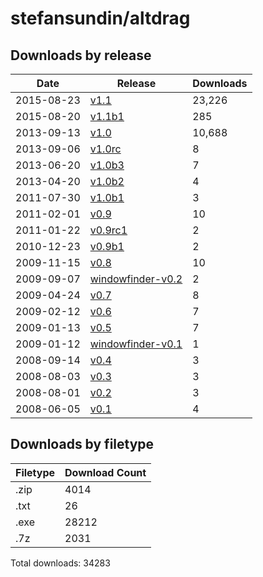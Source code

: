 # stefansundin/altdrag

## Downloads by release

Date       | Release | Downloads
---------- | ------- | ---------
2015-08-23 | [v1.1](v1.1) | 23,226
2015-08-20 | [v1.1b1](v1.1b1) | 285
2013-09-13 | [v1.0](v1.0) | 10,688
2013-09-06 | [v1.0rc](v1.0rc) | 8
2013-06-20 | [v1.0b3](v1.0b3) | 7
2013-04-20 | [v1.0b2](v1.0b2) | 4
2011-07-30 | [v1.0b1](v1.0b1) | 3
2011-02-01 | [v0.9](v0.9) | 10
2011-01-22 | [v0.9rc1](v0.9rc1) | 2
2010-12-23 | [v0.9b1](v0.9b1) | 2
2009-11-15 | [v0.8](v0.8) | 10
2009-09-07 | [windowfinder-v0.2](windowfinder-v0.2) | 2
2009-04-24 | [v0.7](v0.7) | 8
2009-02-12 | [v0.6](v0.6) | 7
2009-01-13 | [v0.5](v0.5) | 7
2009-01-12 | [windowfinder-v0.1](windowfinder-v0.1) | 1
2008-09-14 | [v0.4](v0.4) | 3
2008-08-03 | [v0.3](v0.3) | 3
2008-08-01 | [v0.2](v0.2) | 3
2008-06-05 | [v0.1](v0.1) | 4

## Downloads by filetype

Filetype | Download Count
-------- | --------------
.zip | 4014
.txt | 26
.exe | 28212
.7z | 2031

Total downloads: 34283
